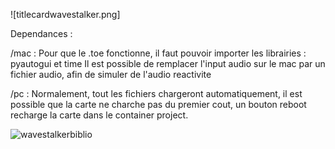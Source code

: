 ![titlecardwavestalker.png]

Dependances : 

/mac : Pour que le .toe fonctionne, il faut pouvoir importer les librairies : pyautogui et time
Il est possible de remplacer l'input audio sur le mac par un fichier audio, afin de simuler de l'audio reactivite

/pc : Normalement, tout les fichiers chargeront automatiquement, il est possible que la carte ne charche pas du premier cout, un bouton reboot recharge la carte dans le container project.

![wavestalkerbiblio](https://github.com/aaaxxxeee/wavestalker/assets/90225612/d43d29c7-dca7-483c-89ce-cda8ec4a1256)
